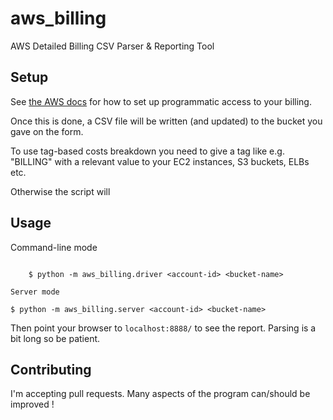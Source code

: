 aws_billing
===========

AWS Detailed Billing CSV Parser &amp; Reporting Tool

Setup
-----

See [the AWS docs](http://docs.aws.amazon.com/awsaccountbilling/latest/about/programaccess.html) for how to set up programmatic access to your billing.

Once this is done, a CSV file will be written (and updated) to the bucket you gave on the form.

To use tag-based costs breakdown you need to give a tag like e.g. "BILLING" with a relevant value to your EC2 instances, S3 buckets, ELBs etc.

Otherwise the script will 

Usage
-----

Command-line mode
~~~~~~~~~~~~~~~~~

    $ python -m aws_billing.driver <account-id> <bucket-name>

Server mode
~~~~~~~~~~~~~~~~~

    $ python -m aws_billing.server <account-id> <bucket-name>

Then point your browser to `localhost:8888/` to see the report. Parsing is a bit long so be patient.

Contributing
------------

I'm accepting pull requests. Many aspects of the program can/should be improved !


